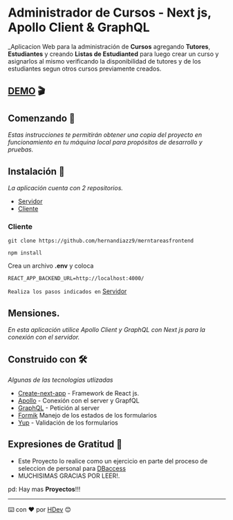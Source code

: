 # Administrador de Cursos - Next js, Apollo Client & GraphQL

_Aplicacion Web para la administración de **Cursos** agregando **Tutores**, **Estudiantes** y creando **Listas de Estudianted** para luego crear un curso y asignarlos al mismo verificando la disponibilidad de tutores y de los estudiantes segun otros cursos previamente creados.

## [DEMO](https://course-manager-challange.vercel.app/) 🎬



## Comenzando 🚀

_Estas instrucciones te permitirán obtener una copia del proyecto en funcionamiento en tu máquina local para propósitos de desarrollo y pruebas._


## Instalación 🔧

_La aplicación  cuenta con 2 repositorios._
- [Servidor](https://github.com/hernandiazz9/coursemanagerback)
- [Cliente](https://github.com/hernandiazz9/courseManagerFront)

### Cliente

```
git clone https://github.com/hernandiazz9/merntareasfrontend
```
```
npm install
```
Crea un archivo **.env** y coloca

```
REACT_APP_BACKEND_URL=http://localhost:4000/
```
 ``Realiza los pasos indicados en`` [Servidor](https://github.com/hernandiazz9/merntareasbackend)
 

## Mensiones.

_En esta aplicación utilice Apollo Client y GraphQL con Next js para la conexión con el servidor._

## Construido con 🛠️

_Algunas de las tecnologías utlizadas_

* [Create-next-app](https://next.org/) - Framework de React js.
* [Apollo](https://www.apollographql.com/docs/react/) - Conexión con el server y GrapfQL
* [GraphQL](https://graphql.org/) - Petición al server
* [Formik](https://formik.org/) Manejo de los estados de los formularios
* [Yup](https://formik.org/docs/tutorial#schema-validation-with-yup) - Validación de los formularios



## Expresiones de Gratitud 🎁

* Este Proyecto lo realice como un ejercicio en parte del proceso de seleccion de personal para [DBaccess](http://dbaccess.com/)
* MUCHISIMAS GRACIAS POR LEER!.

pd: Hay mas **Proyectos**!!!



---
⌨️ con ❤️ por [HDev](https://github.com/hernandiazz9) 😊


